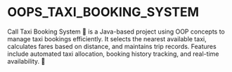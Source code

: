 # OOPS_TAXI_BOOKING_SYSTEM
Call Taxi Booking System 🚖 is a Java-based project using OOP concepts to manage taxi bookings efficiently. It selects the nearest available taxi, calculates fares based on distance, and maintains trip records. Features include automated taxi allocation, booking history tracking, and real-time availability. 🚀
